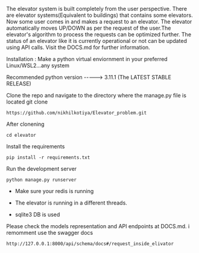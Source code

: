 The elevator system is built completely from the user perspective. There are elevator systems(Equivalent to buildings) that contains some elevators. Now some user comes in and makes a request to an elevator. The elevator automatically moves UP/DOWN as per the request of the user.The elevator's algorithm to process the requests can be optimized further. The status of an elevator like it is currently operational or not can be updated using API calls. Visit the DOCS.md for further information.

Installation :
Make a python virtual enviornment in your preferred Linux/WSL2...any system

Recommended python version -----> 3.11.1 (The LATEST STABLE RELEASE)

Clone the repo and navigate to the directory where the manage.py file is located
git clone 
```
https://github.com/nikhilkotiya/Elevator_problem.git
```
After clonening
```
cd elevator
```

Install the requirements
```
pip install -r requirements.txt
```

Run the development server
```
python manage.py runserver
```

* Make sure your redis is running

* The elevator is running in a different threads.

* sqlite3 DB is used

Please check the models representation and API endpoints at DOCS.md. i remomment use the swagger docs
```
http://127.0.0.1:8000/api/schema/docs#/request_inside_elivator
```
